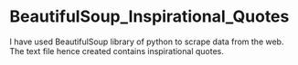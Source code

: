 # BeautifulSoup_Inspirational_Quotes
I have used BeautifulSoup library of python to scrape data from the web. The text file hence created contains inspirational quotes.
